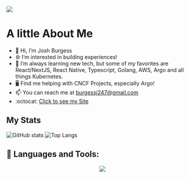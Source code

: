 ![](https://visitor-badge.laobi.icu/badge?page_id=jlifts.jlifts)
# A little About Me
- 👋 Hi, I’m Josh Burgess
- :gear: I’m interested in building experiences!
- 🌱 I’m always learning new tech, but some of my favorites are React/NextJS, React Native, Typescript, Golang, AWS, Argo and all things Kubernetes.
- :desktop_computer: Find me helping with CNCF Projects, especially Argo!
- 📫 You can reach me at burgessj247@gmail.com
- :octocat: [Click to see my Site](https://www.joshb.io)

## My Stats
![GitHub stats](https://github-readme-stats.vercel.app/api?username=jlifts&show_icons=true&theme=tokyonight)
![Top Langs](https://github-readme-stats.vercel.app/api/top-langs/?username=jlifts&theme=tokyonight&layout=compact)
<!-- [![jlifts's wakatime stats](https://github-readme-stats.vercel.app/api/wakatime?username=jlifts)](https://github.com/jlifts/github-readme-stats) -->

## 🧰 Languages and Tools:
<p align="center">
  <a href="https://skillicons.dev">
    <img src="https://skillicons.dev/icons?i=git,github,kubernetes,docker,kafka,aws,gcp,flutter,ableton,go,typescript,javascript,python,react,jest,express,graphql,postegresql,mongo,dynamodb,tailwindcss,kotlin,deno,figma,apollo,jenkins,githubactions,androidstudio,arduino&perline=8" />
<!--   <img src="https://raw.githubusercontent.com/github/explore/80688e429a7d4ef2fca1e82350fe8e3517d3494d/topics/python/python.png" height="40" align="left" alt="Python">
  <img src="https://cdn.jsdelivr.net/npm/programming-languages-logos/src/go/go.png" height="40" align="left" alt="Golang">
  <img src="https://cdn.jsdelivr.net/npm/programming-languages-logos/src/typescript/typescript.png" height="40" align="left" alt="Typescript">
  <img src="https://cdn.jsdelivr.net/npm/programming-languages-logos/src/javascript/javascript.png" height="40" align="left" alt="JavaScript">
  <img align="left" alt="React" height="40" src="https://raw.githubusercontent.com/github/explore/80688e429a7d4ef2fca1e82350fe8e3517d3494d/topics/react/react.png" />
  <img align="left" alt="Next.js" height="40" src="https://raw.githubusercontent.com/vercel/next.js/canary/examples/cms-wordpress/public/favicon/favicon.ico" />
  <img align="left" alt="TailwindCSS" height="40" src="https://raw.githubusercontent.com/devicons/devicon/9f4f5cdb393299a81125eb5127929ea7bfe42889/icons/tailwindcss/tailwindcss-plain.svg" />
  <img align="left" alt="MongoDB" height="40" src="https://raw.githubusercontent.com/github/explore/80688e429a7d4ef2fca1e82350fe8e3517d3494d/topics/mongodb/mongodb.png" />
  <img align="left" alt="PostgreSQL" height="40" src="https://raw.githubusercontent.com/devicons/devicon/9f4f5cdb393299a81125eb5127929ea7bfe42889/icons/postgresql/postgresql-original.svg" />
  <img align="left" alt="GraphQL" height="40" src="https://raw.githubusercontent.com/github/explore/80688e429a7d4ef2fca1e82350fe8e3517d3494d/topics/graphql/graphql.png" />
  <img align="left" alt="Docker" height="40" src="https://raw.githubusercontent.com/github/explore/80688e429a7d4ef2fca1e82350fe8e3517d3494d/topics/docker/docker.png" /> -->
  </a>
</p>
<!---
jlifts/jlifts is a ✨ special ✨ repository because its `README.md` (this file) appears on your GitHub profile.
You can click the Preview link to take a look at your changes.
--->

